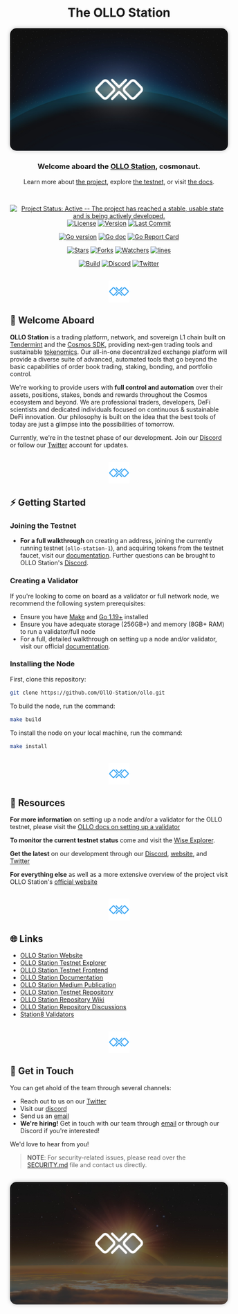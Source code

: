 <!--
parent:
  order: false
-->


<h1 align="center">The OLLO Station</h1>

<p align="center">
<img src="assets/olloeclipse.jpg" style="border-radius: 15px; box-shadow: 0px 0px 10px rgba(0,0,0,0.25);"/>
</p>

<h3 align="center">Welcome aboard the <a href="https://ollostation.zone">OLLO Station</a>, cosmonaut.</h3>

<p align="center">
Learn more about <a href="https://ollostation.zone">the project</a>, explore <a href="https://explorer.ollo.zone">the testnet</a>, or visit <a href="https://docs.ollo.zone">the docs</a>.
</p>

<br/>

<div align="center">

[![Project Status: Active -- The project has reached a stable, usable
state and is being actively
developed.](https://img.shields.io/badge/repo%20status-Active-green.svg?style=flat-square)](https://www.repostatus.org/#active)
[![License](https://img.shields.io/github/license/ollo-station/ollo.svg?style=flat-square)](https://github.com/OLLO-Station/ollo)
[![Version](https://img.shields.io/github/tag/OllO-Station/ollo.svg?style=flat-square)](https://github.com/OllO-Station/ollo/releases/latest)
[![Last Commit](https://img.shields.io/github/last-commit/ollo-station/ollo.svg?style=flat-square)](https://github.com/OLLO-Station/ollo)
<!-- [![codecov](https://codecov.io/gh/ollo-station/ollo/branch/master/graph/badge.svg)](https://codecov.io/gh/ollo-station/ollo) -->

[![Go version](https://img.shields.io/badge/go-1.19-blue.svg)](https://github.com/moovweb/gvm)
[![Go doc](https://img.shields.io/badge/godoc-reference-blue?style=flat-square&logo=go)](https://pkg.go.dev/github.com/OllO-Station/ollo/v11)
[![Go Report
Card](https://goreportcard.com/badge/github.com/OLLO-Station/ollo?style=flat-square)](https://goreportcard.com/report/github.com/OllO-Station/ollo/v11)


[![Stars](https://img.shields.io/github/stars/ollo-station/ollo.svg?style=flat-square)](https://github.com/OLLO-Station/ollo/stargazers)
[![Forks](https://img.shields.io/github/forks/ollo-station/ollo.svg?style=flat-square)](https://github.com/OLLO-Station/ollo)
[![Watchers](https://img.shields.io/github/watchers/ollo-station/ollo.svg?style=flat-square)](https://github.com/OLLO-Station/ollo/watchers)
[![lines](https://tokei.rs/b1/github/ollo-station/ollo?category=lines)](https://github.com/ollo-station/ollo)


[![Build](https://github.com/ollo-station/ollo/actions/workflows/build.yml/badge.svg)](https://github.com/ollo-station/ollo/actions/workflows/build.yml)
[![Discord](https://badgen.net/badge/icon/discord?icon=discord&label)](https://discord.gg/euGcGgdq7M)
[![Twitter](https://img.shields.io/twitter/follow/ollostation.svg?label=@OLLOStation)](https://twitter.com/intent/follow?screen_name=OLLOStation)
<!-- [![Sourcegraph](https://sourcegraph.com/github.com/ollo-station/ollo/-/badge.svg)](https://sourcegraph.com/github.com/ollo-station/ollo?badge) -->


</div>
<br/>
<div align="center">
<img src="./assets/logolblue.png" height="50" align="center"/>
</div>


## 🤝 Welcome Aboard

**OLLO Station** is a trading platform, network, and sovereign L1 chain built on [Tendermint](https://tendermint.com) and the [Cosmos SDK](https://github.com/cosmos/cosmos-sdk), providing next-gen trading tools and sustainable [tokenomics](https://docs.ollo.zone/about/tokenomics). Our all-in-one decentralized exchange platform will provide a diverse suite of advanced, automated tools that go beyond the basic capabilities of order book trading, staking, bonding, and portfolio control. 

We're working to provide users with **full control and automation** over their assets, positions, stakes, bonds and rewards throughout the Cosmos ecosystem and beyond. We are professional traders, developers, DeFi scientists and dedicated individuals focused on continuous & sustainable DeFi innovation. Our philosophy is built on the idea that the best tools of today are just a glimpse into the possibilities of tomorrow.

Currently, we're in the testnet phase of our development. Join our [Discord](https://discord.gg/pVCk6BDS) or follow our [Twitter](https://twitter.com/OLLOStation) account for updates.

<br/>
<div align="center">
<img src="./assets/logolblue.png" height="50" align="center"/>
</div>

## ⚡ Getting Started

### Joining the Testnet

+ **For a full walkthrough** on creating an address, joining the currently running testnet (`ollo-station-1`), and acquiring tokens from the testnet faucet, visit our [documentation](https://docs.ollo.zone). Further questions can be brought to OLLO Station's [Discord](https://discord.gg/pVCk6BDS).

### Creating a Validator

If you're looking to come on board as a validator or full network node, we recommend the following system prerequisites:

+ Ensure you have [Make](https://www.gnu.org/software/make/) and [Go 1.19+](https://golang.org/dl/) installed
+ Ensure you have adequate storage (256GB+) and memory (8GB+ RAM) to run a validator/full node
+ For a full, detailed walkthrough on setting up a node and/or validator, visit our official [documentation](https://docs.ollo.zone).

### Installing the Node

First, clone this repository:
```bash
git clone https://github.com/OllO-Station/ollo.git
```

To build the node, run the command:

```bash
make build
```

To install the node on your local machine, run the command:

```bash
make install
```

<br/>

<div align="center">
<img src="./assets/logolblue.png" height="50" align="center"/>
</div>


## 👥 Resources

**For more information** on setting up a node and/or a validator for the OLLO testnet, please visit the [OLLO docs on setting up a validator](https://docs.ollo.zone/validators/running_a_node)

**To monitor the current testnet status** come and visit the [Wise Explorer](https://explorer.ollo.zone).

**Get the latest** on our development through our [Discord](https://discord.gg/euGcGgdq7M), [website](https://ollostation.zone), and [Twitter](https://twitter.com/ollostation)

**For everything else** as well as a more extensive overview of the project visit OLLO Station's [official website](https://ollo.zone)


<br/>
<div align="center">
<img src="./assets/logolblue.png" height="50" align="center"/>
</div>

<!-- ### Contributors -->
<!-- ![GitHub Contributors Image](https://contrib.rocks/image?repo=OLLO-Station/ollo) -->

<!-- ## 🗄️ Roadmap -->


<!-- <br> -->

## 🌐 Links

- [OLLO Station Website](https://ollostation.zone)
- [OLLO Station Testnet Explorer](https://explorer.ollo.zone)
- [OLLO Station Testnet Frontend](https://testnet.ollo.zone)
- [OLLO Station Documentation](https://docs.ollo.zone)
- [OLLO Station Medium Publication](https://medium.com/@OllOStation)
- [OLLO Station Testnet Repository](https://github.com/OLLO-Station/networks)
- [OLLO Station Repository Wiki](https://github.com/OLLO-Station/ollo/wiki)
- [OLLO Station Repository Discussions](https://github.com/OLLO-Station/ollo/discussions)
- [Station8 Validators](https://station8.zone)

<br/>

<div align="center">
<img src="./assets/logolblue.png" height="50" align="center"/>
</div>



## 💬 Get in Touch

You can get ahold of the team through several channels:

+ Reach out to us on our [Twitter](https://twitter.com/ollostation)
+ Visit our [discord](https://discord.gg/euGcGgdq7M) 
+ Send us an [email](hi@station8.zone)
+ **We're hiring!** Get in touch with our team through [email](jobs@station8.zone) or through our Discord if you're interested!

We'd love to hear from you!

> **NOTE**: For security-related issues, please read over the [SECURITY.md](https://github.com/ollo-station/ollo/tree/master/SECURITY.md) file and contact us directly.

<br/>

<img src="assets/ollojupiter.jpg" style="border-radius: 15px; box-shadow: 0px 0px 10px rgba(0,0,0,0.25);"/>


